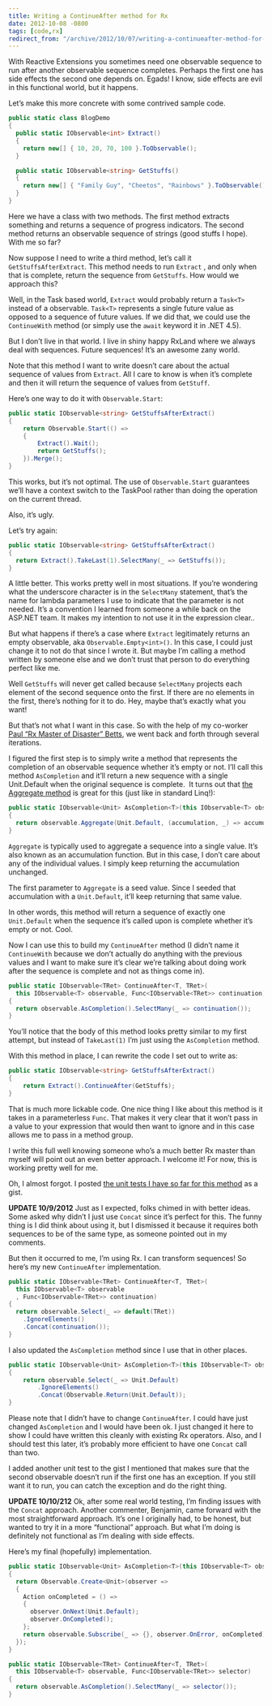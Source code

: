 ```yaml
---
title: Writing a ContinueAfter method for Rx
date: 2012-10-08 -0800
tags: [code,rx]
redirect_from: "/archive/2012/10/07/writing-a-continueafter-method-for-rx.aspx/"
---
```


With Reactive Extensions you sometimes need one observable sequence to
run after another observable sequence completes. Perhaps the first one
has side effects the second one depends on. Egads! I know, side effects
are evil in this functional world, but it happens.

Let’s make this more concrete with some contrived sample code.

```csharp
public static class BlogDemo
{
  public static IObservable<int> Extract()
  {
    return new[] { 10, 20, 70, 100 }.ToObservable();
  }

  public static IObservable<string> GetStuffs()
  {
    return new[] { "Family Guy", "Cheetos", "Rainbows" }.ToObservable();
  }
}
```

Here we have a class with two methods. The first method extracts
something and returns a sequence of progress indicators. The second
method returns an observable sequence of strings (good stuffs I hope).
With me so far?

Now suppose I need to write a third method, let’s call it
`GetStuffsAfterExtract`. This method needs to run `Extract` , and only
when that is complete, return the sequence from `GetStuffs`. How would
we approach this?

Well, in the Task based world, `Extract` would probably return a
`Task<T>` instead of a observable. `Task<T>` represents a single future
value as opposed to a sequence of future values. If we did that, we
could use the `ContinueWith` method (or simply use the `await` keyword
it in .NET 4.5).

But I don’t live in that world. I live in shiny happy RxLand where we
always deal with sequences. Future sequences! It’s an awesome zany
world.

Note that this method I want to write doesn’t care about the actual
sequence of values from `Extract`. All I care to know is when it’s
complete and then it will return the sequence of values from `GetStuff`.

Here’s one way to do it with `Observable.Start`:

```csharp
public static IObservable<string> GetStuffsAfterExtract()
{
    return Observable.Start(() =>
    {
        Extract().Wait(); 
        return GetStuffs();
    }).Merge();
}
```

This works, but it’s not optimal. The use of `Observable.Start`
guarantees we’ll have a context switch to the TaskPool rather than doing
the operation on the current thread.

Also, it’s ugly.

Let’s try again:

```csharp
public static IObservable<string> GetStuffsAfterExtract()
{
  return Extract().TakeLast(1).SelectMany(_ => GetStuffs());
}
```

A little better. This works pretty well in most situations. If you’re
wondering what the underscore character is in the `SelectMany`
statement, that’s the name for lambda parameters I use to indicate that
the parameter is not needed. It’s a convention I learned from someone a
while back on the ASP.NET team. It makes my intention to not use it in
the expression clear..

But what happens if there’s a case where `Extract` legitimately returns
an empty observable, aka `Observable.Empty<int>()`. In this case, I
could just change it to not do that since I wrote it. But maybe I’m
calling a method written by someone else and we don’t trust that person
to do everything perfect like me.

Well `GetStuffs` will never get called because `SelectMany` projects
each element of the second sequence onto the first. If there are no
elements in the first, there’s nothing for it to do. Hey, maybe that’s
exactly what you want!

But that’s not what I want in this case. So with the help of my
co-worker [Paul “Rx Master of Disaster”
Betts](http://paulbetts.org/ "Paul Betts"), we went back and forth
through several iterations.

I figured the first step is to simply write a method that represents the
completion of an observable sequence whether it’s empty or not. I’ll
call this method `AsCompletion` and it’ll return a new sequence with a
single Unit.Default when the original sequence is complete.  It turns
out that [the Aggregate
method](http://msdn.microsoft.com/en-us/library/system.reactive.linq.observable.aggregate(v=vs.103).aspx "Aggregate")
is great for this (just like in standard Linq!):

```csharp
public static IObservable<Unit> AsCompletion<T>(this IObservable<T> observable)
{
  return observable.Aggregate(Unit.Default, (accumulation, _) => accumulation);
}
```

`Aggregate` is typically used to aggregate a sequence into a single
value. It’s also known as an accumulation function. But in this case, I
don’t care about any of the individual values. I simply keep returning
the accumulation unchanged.

The first parameter to `Aggregate` is a seed value. Since I seeded that
accumulation with a `Unit.Default`, it’ll keep returning that same
value.

In other words, this method will return a sequence of exactly one
`Unit.Default` when the sequence it’s called upon is complete whether
it’s empty or not. Cool.

Now I can use this to build my `ContinueAfter` method (I didn’t name it
`ContinueWith` because we don’t actually do anything with the previous
values and I want to make sure it’s clear we’re talking about doing work
after the sequence is complete and not as things come in).

```csharp
public static IObservable<TRet> ContinueAfter<T, TRet>(
  this IObservable<T> observable, Func<IObservable<TRet>> continuation)
{
  return observable.AsCompletion().SelectMany(_ => continuation());
}
```

You’ll notice that the body of this method looks pretty similar to my
first attempt, but instead of `TakeLast(1)` I’m just using the
`AsCompletion` method.

With this method in place, I can rewrite the code I set out to write as:

```csharp
public static IObservable<string> GetStuffsAfterExtract()
{
    return Extract().ContinueAfter(GetStuffs);
}
```

That is much more lickable code. One nice thing I like about this method
is it takes in a parameterless `Func`. That makes it very clear that it
won’t pass in a value to your expression that would then want to ignore
and in this case allows me to pass in a method group.

I write this full well knowing someone who’s a much better Rx master
than myself will point out an even better approach. I welcome it! For
now, this is working pretty well for me.

Oh, I almost forgot. I posted [the unit tests I have so far for this
method](https://gist.github.com/3855403 "ContinueAfter unit tests") as a
gist.

**UPDATE 10/9/2012** Just as I expected, folks chimed in with better
ideas. Some asked why didn’t I just use `Concat` since it’s perfect for
this. The funny thing is I did think about using it, but I dismissed it
because it requires both sequences to be of the same type, as someone
pointed out in my comments.

But then it occurred to me, I’m using Rx. I can transform sequences! So
here’s my new `ContinueAfter` implementation.

```csharp
public static IObservable<TRet> ContinueAfter<T, TRet>(
  this IObservable<T> observable
  , Func<IObservable<TRet>> continuation)
{
  return observable.Select(_ => default(TRet))
    .IgnoreElements()
    .Concat(continuation());
}
```

I also updated the `AsCompletion` method since I use that in other
places.

```csharp
public static IObservable<Unit> AsCompletion<T>(this IObservable<T> observable)
{
    return observable.Select(_ => Unit.Default)
        .IgnoreElements()
        .Concat(Observable.Return(Unit.Default));
}
```

Please note that I didn’t have to change `ContinueAfter`. I could have
just changed `AsCompletion` and I would have been ok. I just changed it
here to show I could have written this cleanly with existing Rx
operators. Also, and I should test this later, it’s probably more
efficient to have one `Concat` call than two.

I added another unit test to the gist I mentioned that makes sure that
the second observable doesn’t run if the first one has an exception. If
you still want it to run, you can catch the exception and do the right
thing.

**UPDATE 10/10/212** Ok, after some real world testing, I’m finding
issues with the `Concat` approach. Another commenter, Benjamin, came
forward with the most straightforward approach. It’s one I originally
had, to be honest, but wanted to try it in a more “functional” approach.
But what I’m doing is definitely not functional as I’m dealing with side
effects.

Here’s my final (hopefully) implementation.

```csharp
public static IObservable<Unit> AsCompletion<T>(this IObservable<T> observable)
{
  return Observable.Create<Unit>(observer =>
  {
    Action onCompleted = () =>
    {
      observer.OnNext(Unit.Default);
      observer.OnCompleted();
    };
    return observable.Subscribe(_ => {}, observer.OnError, onCompleted);
  });
}

public static IObservable<TRet> ContinueAfter<T, TRet>(
  this IObservable<T> observable, Func<IObservable<TRet>> selector)
{
  return observable.AsCompletion().SelectMany(_ => selector());
}
```

